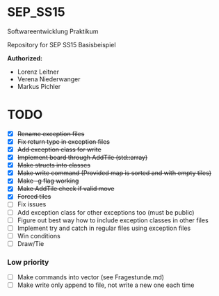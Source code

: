 # SEP_SS15
Softwareentwicklung Praktikum

Repository for SEP SS15 Basisbeispiel

**Authorized:**
* Lorenz Leitner
* Verena Niederwanger
* Markus Pichler

# TODO
- [x] ~~Rename exception files~~
- [x] ~~Fix return type in exception files~~
- [x] ~~Add exception class for write~~
- [x] ~~Implement board through AddTile (std::array)~~
- [x] ~~Make structs into classes~~
- [x] ~~Make write command (Provided map is sorted and with empty tiles)~~
- [x] ~~Make -g flag working~~
- [x] ~~Make AddTile check if valid move~~
- [x] ~~Forced tiles~~
- [ ] Fix issues
- [ ] Add exception class for other exceptions too (must be public)
- [ ] Figure out best way how to include exception classes in other files
- [ ] Implement try and catch in regular files using exception files
- [ ] Win conditions
- [ ] Draw/Tie

### Low priority
- [ ] Make commands into vector (see Fragestunde.md)
- [ ] Make write only append to file, not write a new one each time
